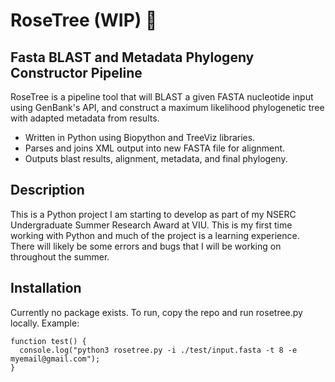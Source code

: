 # RoseTree (WIP) 🌳
## Fasta BLAST and Metadata Phylogeny Constructor Pipeline

RoseTree is a pipeline tool that will BLAST a given FASTA nucleotide input using GenBank's API,
and construct a maximum likelihood phylogenetic tree with adapted metadata from results.

- Written in Python using Biopython and TreeViz libraries.
- Parses and joins XML output into new FASTA file for alignment.
- Outputs blast results, alignment, metadata, and final phylogeny.

## Description

This is a Python project I am starting to develop as part of my NSERC Undergraduate Summer Research Award at VIU.
This is my first time working with Python and much of the project is a learning experience. There will likely be some errors and bugs that I will be working on throughout the summer.

## Installation

Currently no package exists. To run, copy the repo and run rosetree.py locally.
Example: 
```
function test() {
  console.log("python3 rosetree.py -i ./test/input.fasta -t 8 -e myemail@gmail.com");
}
```
